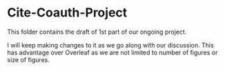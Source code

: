 # Cite-Coauth-Project
This folder contains the draft of 1st part of our ongoing project. 

I will keep making changes to it as we go along with our discussion. This has advantage over Overleaf as we are not limited
to number of figures or size of figures.
